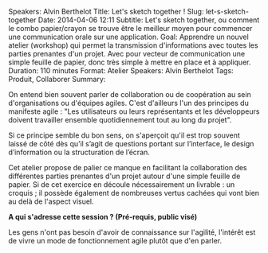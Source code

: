 Speakers: Alvin Berthelot
Title: Let's sketch together !
Slug: let-s-sketch-together
Date: 2014-04-06 12:11
Subtitle: Let's sketch together, ou comment le combo papier/crayon se trouve être le meilleur moyen pour commencer une communication orale sur une application.
Goal: Apprendre un nouvel atelier (workshop) qui permet la transmission d'informations avec toutes les parties prenantes d'un projet. Avec pour vecteur de communication une simple feuille de papier, donc très simple à mettre en place et à appliquer.
Duration: 110 minutes
Format: Atelier
Speakers: Alvin Berthelot
Tags: Produit, Collaborer
Summary: 

On entend bien souvent parler de collaboration ou de coopération au sein d'organisations ou d'équipes agiles. 
C'est d'ailleurs l'un des principes du manifeste agile : "Les utilisateurs ou leurs représentants et les développeurs doivent travailler ensemble quotidiennement tout au long du projet".

Si ce principe semble du bon sens, on s'aperçoit qu'il est trop souvent laissé de côté dès qu’il s’agit de questions portant sur l’interface, le design d’information ou la structuration de l’écran.

Cet atelier propose de palier ce manque en facilitant la collaboration des différentes parties prenantes d'un projet autour d'une simple feuille de papier. Si de cet exercice en découle nécessairement un livrable : un croquis ; il possède également de nombreuses vertus cachées qui vont bien au delà de l'aspect visuel.

**A qui s'adresse cette session ? (Pré-requis, public visé)**

Les gens n'ont pas besoin d'avoir de connaissance sur l'agilité, l'intérêt est de vivre un mode de fonctionnement agile plutôt que d'en parler.
